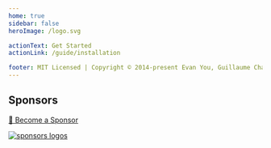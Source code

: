 ```yaml
---
home: true
sidebar: false
heroImage: /logo.svg

actionText: Get Started
actionLink: /guide/installation

footer: MIT Licensed | Copyright © 2014-present Evan You, Guillaume Chau
---
```


## Sponsors

[💚️ Become a Sponsor](https://github.com/sponsors/Akryum)

[![sponsors logos](https://guillaume-chau.info/sponsors.png)](https://guillaume-chau.info/sponsors)
